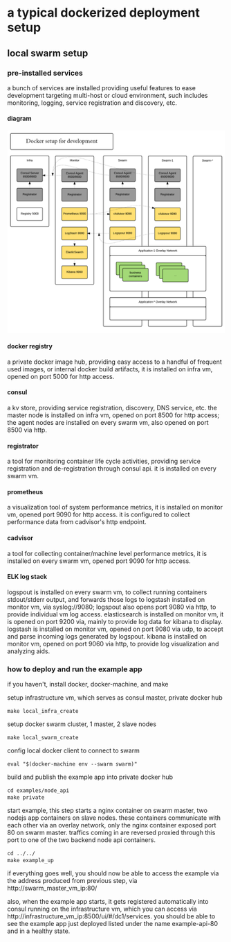 # a typical dockerized deployment setup

## local swarm setup

### pre-installed services
a bunch of services are installed providing useful features to ease development targeting multi-host or cloud environment, such includes monitoring, logging, service registration and discovery, etc.

#### diagram
![infrastructure diagram](/infrastructure-dev-diagram.png?raw=true "Infrastructure diagram")

#### docker registry
a private docker image hub, providing easy access to a handful of frequent used images, or internal docker build artifacts, it is installed on infra vm, opened on port 5000 for http access.
#### consul
a kv store, providing service registration, discovery, DNS service, etc. the master node is installed on infra vm, opened on port 8500 for http access; the agent nodes are installed on every swarm vm, also opened on port 8500 via http.
#### registrator
a tool for monitoring container life cycle activities, providing service registration and de-registration through consul api. it is installed on every swarm vm.
#### prometheus
a visualization tool of system performance metrics, it is installed on monitor vm, opened port 9090 for http access. it is configured to collect performance data from cadvisor's http endpoint.
#### cadvisor
a tool for collecting container/machine level performance metrics, it is installed on every swarm vm, opened port 9090 for http access.
#### ELK log stack
logspout is installed on every swarm vm, to collect running containers stdout/stderr output, and forwards those logs to logstash installed on monitor vm, via syslog://9080; logspout also opens port 9080 via http, to provide individual vm log access.
elasticsearch is installed on monitor vm, it is opened on port 9200 via, mainly to provide log data for kibana to display.
logstash is installed on monitor vm, opened on port 9080 via udp, to accept and parse incoming logs generated by logspout.
kibana is installed on monitor vm, opened on port 9060 via http, to provide log visualization and analyzing aids.

### how to deploy and run the example app
if you haven't, install docker, docker-machine, and make

setup infrastructure vm, which serves as consul master, private docker hub
```shell
make local_infra_create
```
setup docker swarm cluster, 1 master, 2 slave nodes
```shell
make local_swarm_create
```
config local docker client to connect to swarm
```shell
eval "$(docker-machine env --swarm swarm)"
```
build and publish the example app into private docker hub
```shell
cd examples/node_api
make private
```
start example, this step starts a nginx container on swarm master, two nodejs app containers on slave nodes. these containers communicate with each other via an overlay network, only the nginx container exposed port 80 on swarm master. traffics coming in are reversed proxied through this port to one of the two backend node api containers.
```shell
cd ../../
make example_up
```
if everything goes well, you should now be able to access the example via the address produced from previous step, via http://swarm_master_vm_ip:80/

also, when the example app starts, it gets registered automatically into consul running on the infrastructure vm, which you can access via http://infrastructure_vm_ip:8500/ui/#/dc1/services. you should be able to see the example app just deployed listed under the name example-api-80 and in a healthy state.
